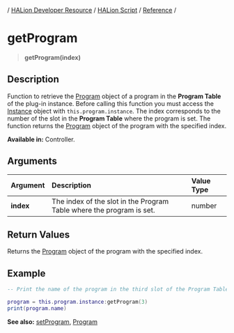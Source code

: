 / [HALion Developer Resource](../..//HALion-Developer-Resource.md) / [HALion Script](./HALion-Script.md) / [Reference](./Reference.md) /

# getProgram

>**getProgram(index)**

## Description

Function to retrieve the [Program](./Program.md) object of a program in the **Program Table** of the plug-in instance. Before calling this function you must access the [Instance](./Instance.md) object with ``this.program.instance``. The index corresponds to the number of the slot in the **Program Table** where the program is set. The function returns the [Program](./Program.md) object of the program with the specified index.

**Available in:** Controller.

## Arguments

|Argument|Description|Value Type|
|:-|:-|:-|
|**index**|The index of the slot in the Program Table where the program is set.|number|

## Return Values

Returns the [Program](./Program.md) object of the program with the specified index.

## Example

```lua
-- Print the name of the program in the third slot of the Program Table.

program = this.program.instance:getProgram(3)
print(program.name)
```

**See also:** [setProgram](./setProgram.md), [Program](./Program.md)